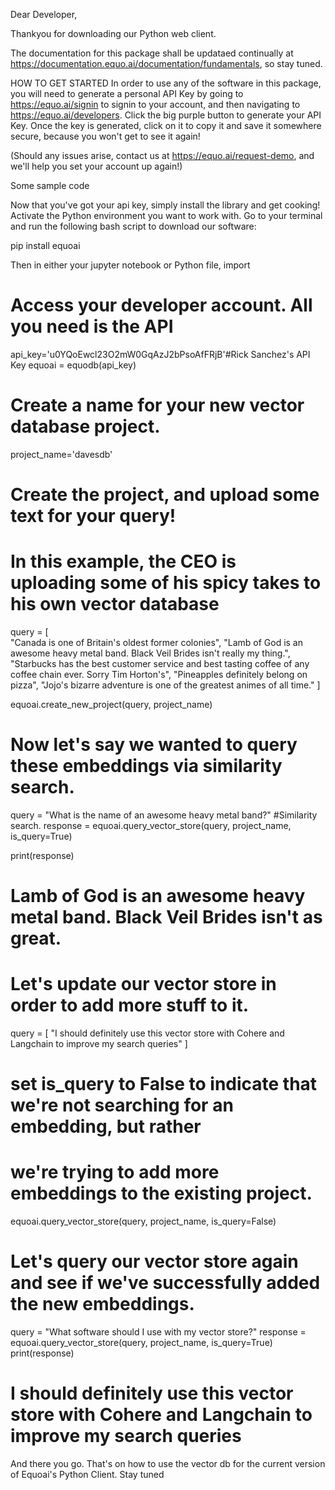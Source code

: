 Dear Developer,

Thankyou for downloading our Python web client.

The documentation for this package shall be updataed continually at
https://documentation.equo.ai/documentation/fundamentals, 
so stay tuned.

HOW TO GET STARTED
In order to use any of the software in this package, you will need to generate 
a personal API Key by going to https://equo.ai/signin to signin to your account, 
and then navigating to https://equo.ai/developers. 
Click the big purple button to generate your API Key.
Once the key is generated, click on it to copy it and save it somewhere secure, because you won't
get to see it again! 

(Should any issues arise, contact us at https://equo.ai/request-demo, and we'll help you set your 
account up again!)

Some sample code 

Now that you've got your api key, simply install the library and get cooking!
Activate the Python environment you want to work with.
Go to your terminal and run the following bash script to download our software:

pip install equoai

Then in either your jupyter notebook or Python file, import
# Access your developer account. All you need is the API
api_key='u0YQoEwcl23O2mW0GqAzJ2bPsoAfFRjB'#Rick Sanchez's API Key
equoai = equodb(api_key)

# Create a name for your new vector database project.
project_name='davesdb'

# Create the project, and upload some text for your query!
# In this example, the CEO is uploading some of his spicy takes to his own vector database
query = [  
           "Canada is one of Britain's oldest former colonies",
           "Lamb of God is an awesome heavy metal band. Black Veil Brides isn't really my thing.", 
           "Starbucks has the best customer service and best tasting coffee of any coffee chain ever. Sorry Tim Horton's",
           "Pineapples definitely belong on pizza", 
           "Jojo's bizarre adventure is one of the greatest animes of all time."
]

equoai.create_new_project(query, project_name)

# Now let's say we wanted to query these embeddings via similarity search.

query = "What is the name of an awesome heavy metal band?"
#Similarity search. 
response = equoai.query_vector_store(query, project_name, is_query=True)

print(response)
# Lamb of God is an awesome heavy metal band. Black Veil Brides isn't as great. 

# Let's update our vector store in order to add more stuff to it.


query = [
    "I should definitely use this vector store with Cohere and Langchain to improve my search queries"
]
# set is_query to False to indicate that we're not searching for an embedding, but rather 
# we're trying to add more embeddings to the existing project.
equoai.query_vector_store(query, project_name, is_query=False)

# Let's query our vector store again and see if we've successfully added the new embeddings.
query = "What software should I use with my vector store?"
response = equoai.query_vector_store(query, project_name, is_query=True)
print(response)

# I should definitely use this vector store with Cohere and Langchain to improve my search queries

And there you go. That's on how to use the vector db for the current version of Equoai's Python Client.
Stay tuned


